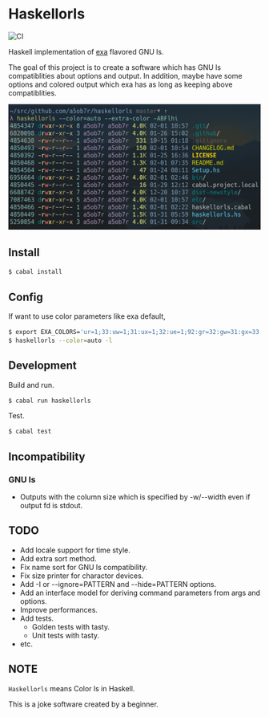 # Haskellorls

![CI](https://github.com/a5ob7r/haskellorls/workflows/CI/badge.svg)

Haskell implementation of [exa](https://github.com/ogham/exa) flavored GNU ls.

The goal of this project is to create a software which has GNU ls compatiblities about options and output.
In addition, maybe have some options and colored output which exa has as long as keeping above compatiblities.

![screenshort01](etc/screenshots/screenshot01.png)

## Install

```sh
$ cabal install
```

## Config

If want to use color parameters like exa default,

```sh
$ export EXA_COLORS='ur=1;33:uw=1;31:ux=1;32:ue=1;92:gr=32:gw=31:gx=33:tr=32:tw=31:tx=33:su=96:sf=96:uu=1;33:gu=1;33:'
$ haskellorls --color=auto -l
```

## Development

Build and run.

```sh
$ cabal run haskellorls
```

Test.

```sh
$ cabal test
```

## Incompatibility

### GNU ls

- Outputs with the column size which is specified by -w/--width even if output fd is stdout.

## TODO

- Add locale support for time style.
- Add extra sort method.
- Fix name sort for GNU ls compatibility.
- Fix size printer for charactor devices.
- Add -I or --ignore=PATTERN and --hide=PATTERN options.
- Add an interface model for deriving command parameters from args and options.
- Improve performances.
- Add tests.
  - Golden tests with tasty.
  - Unit tests with tasty.
- etc.

## NOTE

`Haskellorls` means Color ls in Haskell.

This is a joke software created by a beginner.
